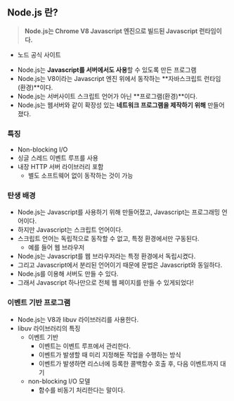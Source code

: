 ## Node.js 란?

> **Node.js는 Chrome V8 Javascript 엔진으로 빌드된 Javascript 런타임이다.**
- 노드 공식 사이트
> 
- Node.js는 **Javascript를 서버에서도 사용**할 수 있도록 만든 프로그램
- Node.js는 V8이라는 Javascript 엔진 위에서 동작하는 **자바스크립트 런타임(환경)**이다.
- Node.js는 서버사이트 스크립트 언어가 아닌 **프로그램(환경)**이다.
- Node.js는 웹서버와 같이 확장성 있는 **네트워크 프로그램을 제작하기 위해** 만들어졌다.

### 특징

- Non-blocking I/O
- 싱글 스레드 이벤트 루프를 사용
- 내장 HTTP 서버 라이브러리 포함
    - 별도 소프트웨어 없이 동작하는 것이 가능

### 탄생 배경

- Node.js는 Javascript를 사용하기 위해 만들어졌고, Javascript는 프로그래밍 언어이다.
- 하지만 Javascript는 스크립트 언어이다.
- 스크립트 언어는 독립적으로 동작할 수 없고, 특정 환경에서만 구동된다.
    - 예를 들어 웹 브라우저
- Node.js는 Javascript를 웹 브라우저라는 특정 환경에서 독립시켰다.
- 그리고 Javascript에서 분리된 언어이기 때문에 문법은 Javascript와 동일하다.
- Node.js를 이용해 서버도 만들 수 있다.
- 그래서 Javascript 하나만으로 전체 웹 페이지를 만들 수 있게되었다!

### 이벤트 기반 프로그램

- Node.js는 V8과 libuv 라이브러리를 사용한다.
- libuv 라이브러리의 특징
    - 이벤트 기반
        - 이벤트는 이벤트 루프에서 관리한다.
        - 이벤트가 발생할 때 미리 지정해둔 작업을 수행하는 방식
        - 이벤트가 발생하면 리스너에 등록한 콜백함수 호출 후, 다음 이벤트까지 대기
    - non-blocking I/O 모델
        - 함수를 비동기 처리한다는 말이다.